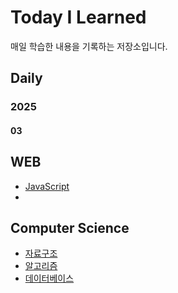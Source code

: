 # Today I Learned
매일 학습한 내용을 기록하는 저장소입니다.

## Daily
### 2025
#### 03

## WEB
- [JavaScript](/JavaScript/)
- 
## Computer Science
- [자료구조](/DataStructure/)
- [알고리즘](/Algorithm/)
- [데이터베이스](/Database/)

